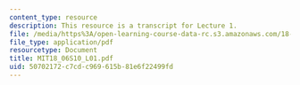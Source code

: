 ```yaml
---
content_type: resource
description: This resource is a transcript for Lecture 1.
file: /media/https%3A/open-learning-course-data-rc.s3.amazonaws.com/18-06-linear-algebra-spring-2010/50702172c7cdc969615b81e6f22499fd_MIT18_06S10_L01.pdf
file_type: application/pdf
resourcetype: Document
title: MIT18_06S10_L01.pdf
uid: 50702172-c7cd-c969-615b-81e6f22499fd
---
```

